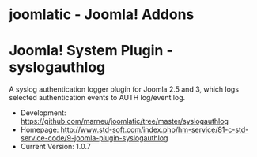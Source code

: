 joomlatic - Joomla! Addons
==========================

# Joomla! System Plugin - syslogauthlog

A syslog authentication logger plugin for Joomla 2.5 and 3, which logs selected authentication events to AUTH log/event log.

- Development: https://github.com/marneu/joomlatic/tree/master/syslogauthlog
- Homepage: http://www.std-soft.com/index.php/hm-service/81-c-std-service-code/9-joomla-plugin-syslogauthlog
- Current Version: 1.0.7
